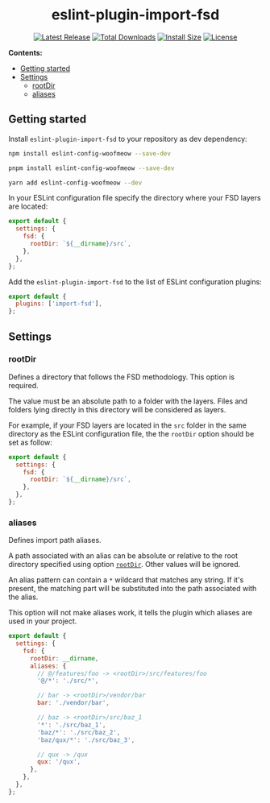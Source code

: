 <div align="center">

# eslint-plugin-import-fsd

[![Latest Release](https://badgen.net/github/release/oleg-putseiko/eslint-plugin-import-fsd?icon=github&cache=240)](https://github.com/oleg-putseiko/eslint-plugin-import-fsd/releases)
[![Total Downloads](https://badgen.net/npm/dt/eslint-plugin-import-fsd?icon=npm&cache=240)](https://www.npmjs.com/package/eslint-plugin-import-fsd)
[![Install Size](https://badgen.net/packagephobia/install/eslint-plugin-import-fsd?color=purple&cache=240)](https://www.npmjs.com/package/eslint-plugin-import-fsd)
[![License](https://badgen.net/npm/license/eslint-plugin-import-fsd?color=black&cache=240)](./LICENSE.md)

</div>

**Contents:**

- [Getting started](#getting-started)
- [Settings](#settings)
  - [rootDir](#rootdir)
  - [aliases](#aliases)

## Getting started

Install `eslint-plugin-import-fsd` to your repository as dev dependency:

```bash
npm install eslint-config-woofmeow --save-dev

pnpm install eslint-config-woofmeow --save-dev

yarn add eslint-config-woofmeow --dev
```

In your ESLint configuration file specify the directory where your FSD layers are located:

```js
export default {
  settings: {
    fsd: {
      rootDir: `${__dirname}/src`,
    },
  },
};
```

Add the `eslint-plugin-import-fsd` to the list of ESLint configuration plugins:

```js
export default {
  plugins: ['import-fsd'],
};
```

## Settings

### rootDir

Defines a directory that follows the FSD methodology. This option is required.

The value must be an absolute path to a folder with the layers.
Files and folders lying directly in this directory will be considered as layers.

For example, if your FSD layers are located in the `src` folder in the same directory
as the ESLint configuration file, the the `rootDir` option should be set as follow:

```js
export default {
  settings: {
    fsd: {
      rootDir: `${__dirname}/src`,
    },
  },
};
```

### aliases

Defines import path aliases.

A path associated with an alias can be absolute or relative to the root directory specified using option [`rootDir`](#rootdir).
Other values will be ignored.

An alias pattern can contain a `*` wildcard that matches any string. If it's present,
the matching part will be substituted into the path associated with the alias.

This option will not make aliases work, it tells the plugin which aliases are used in your project.

```js
export default {
  settings: {
    fsd: {
      rootDir: __dirname,
      aliases: {
        // @/features/foo -> <rootDir>/src/features/foo
        '@/*': './src/*',

        // bar -> <rootDir>/vendor/bar
        bar: './vendor/bar',

        // baz -> <rootDir>/src/baz_1
        '*': './src/baz_1',
        'baz/*': './src/baz_2',
        'baz/qux/*': './src/baz_3',

        // qux -> /qux
        qux: '/qux',
      },
    },
  },
};
```
